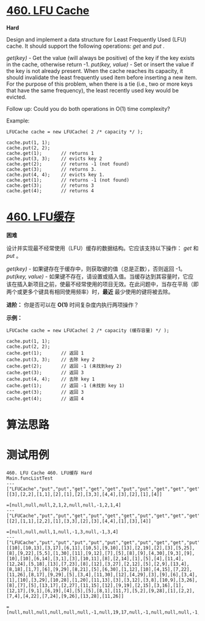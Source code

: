 # [460. LFU Cache][enTitle]

**Hard**

Design and implement a data structure for Least Frequently Used (LFU) cache. It should support the following operations:  *get*  and  *put* .

 *get(key)*  - Get the value (will always be positive) of the key if the key exists in the cache, otherwise return -1.  *put(key, value)*  - Set or insert the value if the key is not already present. When the cache reaches its capacity, it should invalidate the least frequently used item before inserting a new item. For the purpose of this problem, when there is a tie (i.e., two or more keys that have the same frequency), the least recently used key would be evicted.

Follow up: Could you do both operations in O(1) time complexity?

Example:

```
LFUCache cache = new LFUCache( 2 /* capacity */ );

cache.put(1, 1);
cache.put(2, 2);
cache.get(1);       // returns 1
cache.put(3, 3);    // evicts key 2
cache.get(2);       // returns -1 (not found)
cache.get(3);       // returns 3.
cache.put(4, 4);    // evicts key 1.
cache.get(1);       // returns -1 (not found)
cache.get(3);       // returns 3
cache.get(4);       // returns 4

```




# [460. LFU缓存][cnTitle]

**困难**

设计并实现最不经常使用（LFU）缓存的数据结构。它应该支持以下操作： *get*  和  *put* 。

 *get(key)*  - 如果键存在于缓存中，则获取键的值（总是正数），否则返回 -1。  *put(key, value)*  - 如果键不存在，请设置或插入值。当缓存达到其容量时，它应该在插入新项目之前，使最不经常使用的项目无效。在此问题中，当存在平局（即两个或更多个键具有相同使用频率）时，**最近** 最少使用的键将被去除。

**进阶：**  你是否可以在 **O(1)** 时间复杂度内执行两项操作？

**示例：** 

```
LFUCache cache = new LFUCache( 2 /* capacity (缓存容量) */ );

cache.put(1, 1);
cache.put(2, 2);
cache.get(1);       // 返回 1
cache.put(3, 3);    // 去除 key 2
cache.get(2);       // 返回 -1 (未找到key 2)
cache.get(3);       // 返回 3
cache.put(4, 4);    // 去除 key 1
cache.get(1);       // 返回 -1 (未找到 key 1)
cache.get(3);       // 返回 3
cache.get(4);       // 返回 4
```




# 算法思路

# 测试用例
```
460. LFU Cache 460. LFU缓存 Hard
Main.funcListTest
---
["LFUCache","put","put","get","get","get","put","put","get","get","get","get"]
[[3],[2,2],[1,1],[2],[1],[2],[3,3],[4,4],[3],[2],[1],[4]]

=[null,null,null,2,1,2,null,null,-1,2,1,4]
---
["LFUCache","put","put","get","put","get","get","put","get","get","get"]
[[2],[1,1],[2,2],[1],[3,3],[2],[3],[4,4],[1],[3],[4]]

=[null,null,null,1,null,-1,3,null,-1,3,4]
---
["LFUCache","put","put","put","put","put","get","put","get","get","put","get","put","put","put","get","put","get","get","get","get","put","put","get","get","get","put","put","get","put","get","put","get","get","get","put","put","put","get","put","get","get","put","put","get","put","put","put","put","get","put","put","get","put","put","get","put","put","put","put","put","get","put","put","get","put","get","get","get","put","get","get","put","put","put","put","get","put","put","put","put","get","get","get","put","put","put","get","put","put","put","get","put","put","put","get","get","get","put","put","put","put","get","put","put","put","put","put","put","put"]
[[10],[10,13],[3,17],[6,11],[10,5],[9,10],[13],[2,19],[2],[3],[5,25],[8],[9,22],[5,5],[1,30],[11],[9,12],[7],[5],[8],[9],[4,30],[9,3],[9],[10],[10],[6,14],[3,1],[3],[10,11],[8],[2,14],[1],[5],[4],[11,4],[12,24],[5,18],[13],[7,23],[8],[12],[3,27],[2,12],[5],[2,9],[13,4],[8,18],[1,7],[6],[9,29],[8,21],[5],[6,30],[1,12],[10],[4,15],[7,22],[11,26],[8,17],[9,29],[5],[3,4],[11,30],[12],[4,29],[3],[9],[6],[3,4],[1],[10],[3,29],[10,28],[1,20],[11,13],[3],[3,12],[3,8],[10,9],[3,26],[8],[7],[5],[13,17],[2,27],[11,15],[12],[9,19],[2,15],[3,16],[1],[12,17],[9,1],[6,19],[4],[5],[5],[8,1],[11,7],[5,2],[9,28],[1],[2,2],[7,4],[4,22],[7,24],[9,26],[13,28],[11,26]]

=[null,null,null,null,null,null,-1,null,19,17,null,-1,null,null,null,-1,null,-1,5,-1,12,null,null,3,5,5,null,null,1,null,-1,null,30,5,30,null,null,null,-1,null,-1,24,null,null,18,null,null,null,null,14,null,null,18,null,null,11,null,null,null,null,null,18,null,null,-1,null,4,29,30,null,12,11,null,null,null,null,29,null,null,null,null,17,-1,18,null,null,null,-1,null,null,null,20,null,null,null,29,18,18,null,null,null,null,20,null,null,null,null,null,null,null]
```

[enTitle]: https://leetcode.com/problems/lfu-cache/
[cnTitle]: https://leetcode-cn.com/problems/lfu-cache/
